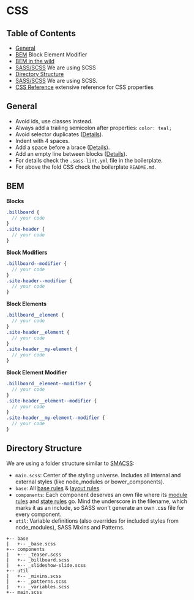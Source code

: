 # CSS

## Table of Contents
- [General](#general)
- [BEM](http://getbem.com/) Block Element Modifier
- [BEM in the wild](http://csswizardry.com/2013/01/mindbemding-getting-your-head-round-bem-syntax/)
- [SASS/SCSS](http://sass-lang.com/guide) We are using SCSS
- [Directory Structure](#directory-structure)
- [SASS/SCSS](http://sass-lang.com/guide) We are using SCSS.
- [CSS Reference](http://tympanus.net/codrops/css_reference/) extensive reference for CSS properties

## General

- Avoid ids, use classes instead.
- Always add a trailing semicolon after properties: `color: teal;`
- Avoid selector duplicates ([Details](https://github.com/sasstools/sass-lint/blob/master/docs/rules/no-mergeable-selectors.md)).
- Indent with 4 spaces.
- Add a space before a brace ([Details](https://github.com/sasstools/sass-lint/blob/master/docs/rules/space-before-brace.md)).
- Add an empty line between blocks ([Details](https://github.com/sasstools/sass-lint/blob/master/docs/rules/.empty-line-between-blocks.md)).
- For details check the `.sass-lint.yml` file in the boilerplate.
- For above the fold CSS check the boilerplate `README.md`.

## BEM

**Blocks**
```SCSS
.billboard {
  // your code
}
.site-header {
  // your code
}
```    
**Block Modifiers**
```SCSS
.billboard--modifier {
  // your code
}
.site-header--modifier {
  // your code
}
```

**Block Elements**
```SCSS
.billboard__element {
  // your code
}
.site-header__element {
  // your code
}
.site-header__my-element {
  // your code
}
```
**Block Element Modifier**
```SCSS
.billboard__element--modifier {
  // your code
}
.site-header__element--modifier {
  // your code
}
.site-header__my-element--modifier {
  // your code
}
```

## Directory Structure

We are using a folder structure similar to [SMACSS](https://smacss.com/):

- `main.scss`: Center of the styling universe. Includes all internal and external styles (like node_modules or bower_components).
- `base`: All [base rules](https://smacss.com/book/type-base) & [layout rules](https://smacss.com/book/type-layout).
- `components`: Each component deserves an own file where its [module rules](https://smacss.com/book/type-module) and [state rules](https://smacss.com/book/type-state) go. Mind the underscore in the filename, which marks it as an include, so SASS won't generate an own .css file for every component.
- `util`: Variable definitions (also overrides for included styles from node_modules), SASS Mixins and Patterns.

```
+-- base
|   +-- _base.scss
+-- components
|   +-- _teaser.scss
|   +-- _billboard.scss
|   +-- _slideshow-slide.scss
+-- util
|   +-- _mixins.scss
|   +-- _patterns.scss
|   +-- _variables.scss
+-- main.scss
```

